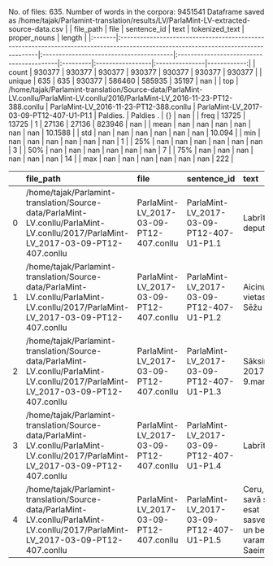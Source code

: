 No. of files: 635.
Number of words in the corpora: 9451541
Dataframe saved as /home/tajak/Parlamint-translation/results/LV/ParlaMint-LV-extracted-source-data.csv
|        | file_path                                                                                                                          | file                                    | sentence_id                              | text     | tokenized_text   | proper_nouns   |      length |
|:-------|:-----------------------------------------------------------------------------------------------------------------------------------|:----------------------------------------|:-----------------------------------------|:---------|:-----------------|:---------------|------------:|
| count  | 930377                                                                                                                             | 930377                                  | 930377                                   | 930377   | 930377           | 930377         | 930377      |
| unique | 635                                                                                                                                | 635                                     | 930377                                   | 586460   | 585935           | 35197          |    nan      |
| top    | /home/tajak/Parlamint-translation/Source-data/ParlaMint-LV.conllu/ParlaMint-LV.conllu/2016/ParlaMint-LV_2016-11-23-PT12-388.conllu | ParlaMint-LV_2016-11-23-PT12-388.conllu | ParlaMint-LV_2017-03-09-PT12-407-U1-P1.1 | Paldies. | Paldies .        | {}             |    nan      |
| freq   | 13725                                                                                                                              | 13725                                   | 1                                        | 27136    | 27136            | 823946         |    nan      |
| mean   | nan                                                                                                                                | nan                                     | nan                                      | nan      | nan              | nan            |     10.1588 |
| std    | nan                                                                                                                                | nan                                     | nan                                      | nan      | nan              | nan            |     10.094  |
| min    | nan                                                                                                                                | nan                                     | nan                                      | nan      | nan              | nan            |      1      |
| 25%    | nan                                                                                                                                | nan                                     | nan                                      | nan      | nan              | nan            |      3      |
| 50%    | nan                                                                                                                                | nan                                     | nan                                      | nan      | nan              | nan            |      7      |
| 75%    | nan                                                                                                                                | nan                                     | nan                                      | nan      | nan              | nan            |     14      |
| max    | nan                                                                                                                                | nan                                     | nan                                      | nan      | nan              | nan            |    222      |




|    | file_path                                                                                                                          | file                                    | sentence_id                              | text                                                                               | tokenized_text                                                                       | proper_nouns   |   length |
|---:|:-----------------------------------------------------------------------------------------------------------------------------------|:----------------------------------------|:-----------------------------------------|:-----------------------------------------------------------------------------------|:-------------------------------------------------------------------------------------|:---------------|---------:|
|  0 | /home/tajak/Parlamint-translation/Source-data/ParlaMint-LV.conllu/ParlaMint-LV.conllu/2017/ParlaMint-LV_2017-03-09-PT12-407.conllu | ParlaMint-LV_2017-03-09-PT12-407.conllu | ParlaMint-LV_2017-03-09-PT12-407-U1-P1.1 | Labrīt, godātie deputāti!                                                          | Labrīt , godātie deputāti !                                                          | {}             |        3 |
|  1 | /home/tajak/Parlamint-translation/Source-data/ParlaMint-LV.conllu/ParlaMint-LV.conllu/2017/ParlaMint-LV_2017-03-09-PT12-407.conllu | ParlaMint-LV_2017-03-09-PT12-407.conllu | ParlaMint-LV_2017-03-09-PT12-407-U1-P1.2 | Aicinu ieņemt vietas Saeimas Sēžu zālē.                                            | Aicinu ieņemt vietas Saeimas Sēžu zālē .                                             | {}             |        6 |
|  2 | /home/tajak/Parlamint-translation/Source-data/ParlaMint-LV.conllu/ParlaMint-LV.conllu/2017/ParlaMint-LV_2017-03-09-PT12-407.conllu | ParlaMint-LV_2017-03-09-PT12-407.conllu | ParlaMint-LV_2017-03-09-PT12-407-U1-P1.3 | Sāksim Saeimas 2017.gada 9.marta sēdi.                                             | Sāksim Saeimas 2017. gada 9. marta sēdi .                                            | {}             |        5 |
|  3 | /home/tajak/Parlamint-translation/Source-data/ParlaMint-LV.conllu/ParlaMint-LV.conllu/2017/ParlaMint-LV_2017-03-09-PT12-407.conllu | ParlaMint-LV_2017-03-09-PT12-407.conllu | ParlaMint-LV_2017-03-09-PT12-407-U1-P1.4 | Labrīt vēlreiz!                                                                    | Labrīt vēlreiz !                                                                     | {}             |        2 |
|  4 | /home/tajak/Parlamint-translation/Source-data/ParlaMint-LV.conllu/ParlaMint-LV.conllu/2017/ParlaMint-LV_2017-03-09-PT12-407.conllu | ParlaMint-LV_2017-03-09-PT12-407.conllu | ParlaMint-LV_2017-03-09-PT12-407-U1-P1.5 | Ceru, ka arī savā starpā esat sasveicinājušies un beidzot varam sākt Saeimas sēdi. | Ceru , ka arī savā starpā esat sasveicinājušies un beidzot varam sākt Saeimas sēdi . | {}             |       13 |




